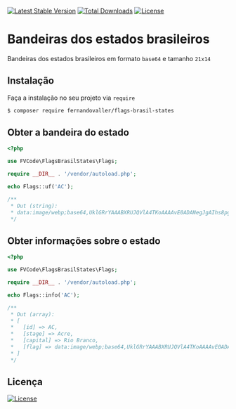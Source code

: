 [![Latest Stable Version](http://poser.pugx.org/fernandovaller/flags-brasil-states/v)](https://packagist.org/packages/fernandovaller/flags-brasil-states) [![Total Downloads](http://poser.pugx.org/fernandovaller/flags-brasil-states/downloads)](https://packagist.org/packages/fernandovaller/flags-brasil-states)  [![License](http://poser.pugx.org/fernandovaller/flags-brasil-states/license)](https://packagist.org/packages/fernandovaller/flags-brasil-states)

# Bandeiras dos estados brasileiros

Bandeiras dos estados brasileiros em formato `base64` e tamanho `21x14`

## Instalação
Faça a instalação no seu projeto via `require`

```sh
$ composer require fernandovaller/flags-brasil-states
```

## Obter a bandeira do estado
```php
<?php

use FVCode\FlagsBrasilStates\Flags;

require __DIR__ . '/vendor/autoload.php';

echo Flags::uf('AC');

/**
 * Out (string):
 * data:image/webp;base64,UklGRrYAAABXRUJQVlA4TKoAAAAvE0ADANegJgAIhs8pgnaii7BHDbYBAJYJt/x/oW2ViiFJkvqcUVh/l/VZgH3Mf1g74YeH8If2yLHv5Jpmaaui3SPlI1WFKeejcnS0GfYf3Ja/4T8ifQk1BKDyYSxgGElSosPh3eYt/1CxECL6PwHS0c4iz9sQN+T+/7vGTBeI/j5dEVYAcc/jCmo8ydT6hXxN2mmyM5WFuNFkpoumsNIoosaTJr/QPhx0BA==
 */
```

## Obter informações sobre o estado
```php
<?php

use FVCode\FlagsBrasilStates\Flags;

require __DIR__ . '/vendor/autoload.php';

echo Flags::info('AC');

/**
 * Out (array):
 * [
 *   [id] => AC,
 *   [stage] => Acre,
 *   [capital] => Rio Branco,
 *   [flag] => data:image/webp;base64,UklGRrYAAABXRUJQVlA4TKoAAAAvE0ADANegJgAIhs8pgnaii7BHDbYBAJYJt/x/oW2ViiFJkvqcUVh/l/VZgH3Mf1g74YeH8If2yLHv5Jpmaaui3SPlI1WFKeejcnS0GfYf3Ja/4T8ifQk1BKDyYSxgGElSosPh3eYt/1CxECL6PwHS0c4iz9sQN+T+/7vGTBeI/j5dEVYAcc/jCmo8ydT6hXxN2mmyM5WFuNFkpoumsNIoosaTJr/QPhx0BA==
 * ]
 */
```

Licença
-
[![License](https://poser.pugx.org/germanoricardi/brazilian-helper/license)](https://packagist.org/packages/germanoricardi/brazilian-helper)
